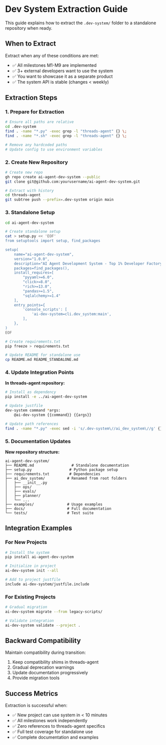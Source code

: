 # Dev System Extraction Guide

This guide explains how to extract the `.dev-system/` folder to a standalone repository when ready.

## When to Extract

Extract when any of these conditions are met:
- ✅ All milestones M1-M9 are implemented
- ✅ 3+ external developers want to use the system
- ✅ You want to showcase it as a separate product
- ✅ The system API is stable (changes < weekly)

## Extraction Steps

### 1. Prepare for Extraction
```bash
# Ensure all paths are relative
cd .dev-system
find . -name "*.py" -exec grep -l "threads-agent" {} \;
find . -name "*.sh" -exec grep -l "threads-agent" {} \;

# Remove any hardcoded paths
# Update config to use environment variables
```

### 2. Create New Repository  
```bash
# Create new repo
gh repo create ai-agent-dev-system --public
git clone git@github.com:yourusername/ai-agent-dev-system.git

# Extract with history
cd threads-agent
git subtree push --prefix=.dev-system origin main
```

### 3. Standalone Setup
```bash
cd ai-agent-dev-system

# Create standalone setup
cat > setup.py << 'EOF'
from setuptools import setup, find_packages

setup(
    name="ai-agent-dev-system",
    version="1.0.0", 
    description="AI Agent Development System - Top 1% Developer Factory",
    packages=find_packages(),
    install_requires=[
        "pyyaml>=6.0",
        "click>=8.0",
        "rich>=13.0",
        "pandas>=1.5",
        "sqlalchemy>=1.4"
    ],
    entry_points={
        'console_scripts': [
            'ai-dev-system=cli.dev_system:main',
        ],
    },
)
EOF

# Create requirements.txt
pip freeze > requirements.txt

# Update README for standalone use
cp README.md README_STANDALONE.md
```

### 4. Update Integration Points

**In threads-agent repository:**
```bash
# Install as dependency
pip install -e ../ai-agent-dev-system

# Update justfile
dev-system command *args:
	@ai-dev-system {{command}} {{args}}

# Update path references
find . -name "*.py" -exec sed -i 's/.dev-system\//ai_dev_system\//g' {} \;
```

### 5. Documentation Updates

**New repository structure:**
```
ai-agent-dev-system/
├── README.md                 # Standalone documentation
├── setup.py                 # Python package setup
├── requirements.txt         # Dependencies  
├── ai_dev_system/          # Renamed from root folders
│   ├── __init__.py
│   ├── ops/
│   ├── evals/
│   ├── planner/
│   └── ...
├── examples/               # Usage examples
├── docs/                   # Full documentation
└── tests/                  # Test suite
```

## Integration Examples

### For New Projects
```bash
# Install the system
pip install ai-agent-dev-system

# Initialize in project
ai-dev-system init --all

# Add to project justfile
include ai-dev-system/justfile.include
```

### For Existing Projects  
```bash
# Gradual migration
ai-dev-system migrate --from legacy-scripts/

# Validate integration
ai-dev-system validate --project .
```

## Backward Compatibility

Maintain compatibility during transition:
1. Keep compatibility shims in threads-agent
2. Gradual deprecation warnings
3. Update documentation progressively  
4. Provide migration tools

## Success Metrics

Extraction is successful when:
- ✅ New project can use system in < 10 minutes
- ✅ All milestones work independently  
- ✅ Zero references to threads-agent specifics
- ✅ Full test coverage for standalone use
- ✅ Complete documentation and examples